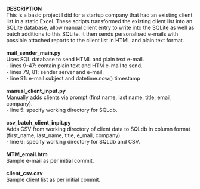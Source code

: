 <b> DESCRIPTION </b> <br>
 This is a basic project I did for a startup company that had an existing client list in a static Excel. 
 These scripts transformed the existing client list into an SQLite database, allow manual client entry to write into the SQLite
 as well as batch additions to this SQLite.
 It then sends personalised e-mails with possible attached reports to the client list in HTML and plain text format.
<br><br>
<b> mail_sender_main.py </b><br>
  Uses SQL database to send HTML and plain text e-mail.<br>
    - lines 9-47: contain plain text and HTM e-mail to send.<br>
    - lines 79, 81: sender server and e-mail.<br>
    - line 91: e-mail subject and datetime.now() timestamp 
<br><br>
<b> manual_client_input.py </b><br>
  Manually adds clients via prompt (first name, last name, title, email, company).<br>
    - line 5: specify working directory for SQLdb.
<br><br>
<b> csv_batch_client_inpit.py </b><br>
  Adds CSV from working directory of client data to SQLdb in column format (first_name, last_name, title, e_mail, company).<br>
    - line 6: specify working directory for SQLdb and CSV.
<br><br>
<b> MTM_email.htm </b><br>
 Sample e-mail as per initial commit.
<br><br>
<b> client_csv.csv </b><br>
  Sample client list as per initial commit.
